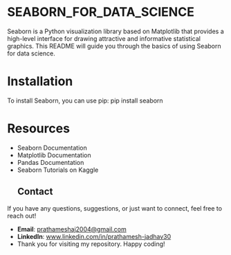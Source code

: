 # SEABORN_FOR_DATA_SCIENCE
Seaborn is a Python visualization library based on Matplotlib that provides a high-level interface for drawing attractive and informative statistical graphics. This README will guide you through the basics of using Seaborn for data science.
# Installation
To install Seaborn, you can use pip:
   pip install seaborn

# Resources
- Seaborn Documentation
- Matplotlib Documentation
- Pandas Documentation
- Seaborn Tutorials on Kaggle
  ## Contact

If you have any questions, suggestions, or just want to connect, feel free to reach out!

- **Email**: prathameshaj2004@gmail.com
- **LinkedIn**: www.linkedin.com/in/prathamesh-jadhav30
- Thank you for visiting my repository. Happy coding!
